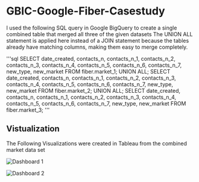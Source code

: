 # GBIC-Google-Fiber-Casestudy

I used the following SQL query in Google BigQuery to create a single combined table that merged all three of the given datasets 
The UNION ALL statement is applied here instead of a JOIN statement because the tables already have matching columns, making them easy to merge completely.


'''sql
SELECT date_created, contacts_n, contacts_n_1, contacts_n_2, contacts_n_3, contacts_n_4, contacts_n_5, contacts_n_6, contacts_n_7, new_type, new_market FROM fiber.market_1;
UNION ALL;
SELECT date_created, contacts_n, contacts_n_1, contacts_n_2, contacts_n_3, contacts_n_4, contacts_n_5, contacts_n_6, contacts_n_7, new_type, new_market FROM fiber.market_2;
UNION ALL;
SELECT date_created, contacts_n, contacts_n_1, contacts_n_2, contacts_n_3, contacts_n_4, contacts_n_5, contacts_n_6, contacts_n_7, new_type, new_market FROM fiber.market_3;
'''
 
## Vistualization 

The Following Visualizations were created in Tableau from the combined market data set

![Dashboard 1](https://github.com/joehanmisquitta/GBIC-Google-Fiber-Casestudy/assets/62551712/c9c6d07a-4ca5-41d6-9fca-5a871e71c7d8)


![Dashboard 2](https://github.com/joehanmisquitta/GBIC-Google-Fiber-Casestudy/assets/62551712/ec1e077e-9dcf-49f4-b146-75a162f57f47)
